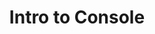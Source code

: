 ---
title: "Intro to Console"
description: Learn how to use Console to manage your projects, RBAC permissions for users and resources, and more.
date: 
series: #[""]
seriesPart:
tags: 
weight: 
layout: 
directory: true 
---